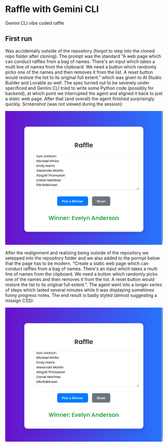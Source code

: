 # Raffle with Gemini CLI

Gemini CLI vibe coded raffle

## First run

Was accidentally outside of the repository (forgot to step into the cloned repo folder after cloning).
The prompt was the standard "A web page which can conduct raffles from a bag of names. There's an input which takes a multi line of names from the clipboard. We need a button which randomly picks one of the names and then removes it from the list. A reset button would restore the list to its original full extent." which was given to AI Studio Builder and Lovable as well.
The spec turned out to be severely under specificed and Gemini CLI tried to write some Python code (possibly for backend), at which point we interrupted the agent and aligned it back to just a static web page. After that (and overall) the agent finished surprisingly quickly. Screenshot (was not viewed during the session):

![Gemini CLI 1st run](GeminiCLI_run1.png)

After the realignment and realizing being outside of the repository we setepped into the repository folder and we also added to the pormpt below that the page has to be modern. "Create a static web page which can conduct raffles from a bag of names. There's an input which takes a multi line of names from the clipboard. We need a button which randomly picks one of the names and then removes it from the list. A reset button would restore the list to its original full extent.". The agent went into a longer series of steps which lasted several minutes while ti was displaying sometimes funny progress notes. The end result is badly styled (almost suggesting a missign CSS):

![Gemini CLI 1st run](GeminiCLI_run1.png)
